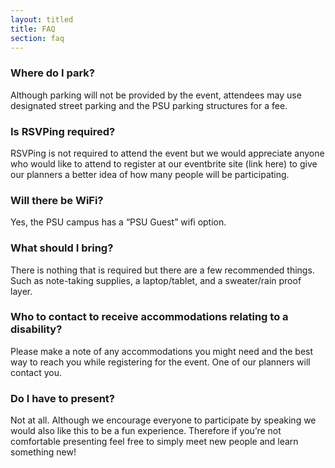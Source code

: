 ```yaml
---
layout: titled
title: FAQ
section: faq
---
```


### Where do I park?
Although parking will not be provided by the event, attendees may use designated street parking and the PSU parking structures for a fee. 

### Is RSVPing required?
RSVPing is not required to attend the event but we would appreciate anyone who would like to attend to register at our eventbrite site (link here) to give our planners a better idea of how many people will be participating.

### Will there be WiFi?
Yes, the PSU campus has a “PSU Guest” wifi option.

### What should I bring?
There is nothing that is required but there are a few recommended things. Such as note-taking supplies, a laptop/tablet, and a sweater/rain proof layer.

### Who to contact to receive accommodations relating to a disability?
Please make a note of any accommodations you might need and the best way to reach you while registering for the event. One of our planners will contact you.

### Do I have to present?
Not at all. Although we encourage everyone to participate by speaking we would also like this to be a fun experience. Therefore if you’re not comfortable presenting feel free to simply meet new people and learn something new!
